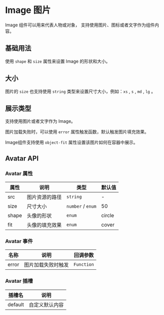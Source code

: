 # Image 图片

<p>Image 组件可以用来代表人物或对象， 支持使用图片、图标或者文字作为组件内容。</p>

## 基础用法

<p>
使用 <code>shape</code> 和 <code>size</code> 属性来设置 Image 的形状和大小。
</p>

<demo vue="./example/base.vue"></demo>

## 大小

<p>图片的 <code>size</code> 也支持使用 <code>string</code> 类型来设置尺寸大小，例如：<code>xs</code> , <code>s</code> , <code>md</code> , <code>lg</code> 。</p>

<demo vue="./example/size.vue"></demo>

## 展示类型

<p>
支持使用图片或者文字作为 Image。
</p>

<demo vue="./example/src.vue"></demo>

<p>图片加载失败时，可以使用 <code>error</code> 属性触发函数，默认触发图片填充效果。</p>

<demo vue="./example/error.vue"></demo>

<p>Image组件支持使用 <code>object-fit</code> 属性设置该图片如何在容器中展示。</p>

<demo vue="./example/fit.vue"></demo>

## Avatar API

### Avatar 属性

| 属性  | 说明           | 类型                                            | 默认值 |
| ----- | -------------- | ----------------------------------------------- | ------ |
| src   | 图片资源的路径 | `string`                                        | -      |
| size  | 尺寸大小       | `number` / `enum`<Tool value="xs,sm,lg"></Tool> | 50     |
| shape | 头像的形状     | `enum`<Tool value="square,circle"></Tool>       | circle |
| fit   | 头像的填充效果 | `enum`<Tool value="fill,contain,cover"></Tool>  | cover  |

### Avatar 事件

| 名称  | 说明               | 回调参数                                            |
| ----- | ------------------ | --------------------------------------------------- |
| error | 图片加载失败时触发 | `Function`<Tool value="(evt: MouseEvent) => void"/> |

### Avatar 插槽

| 插槽名  | 说明           |
| ------- | -------------- |
| default | 自定义默认内容 |
